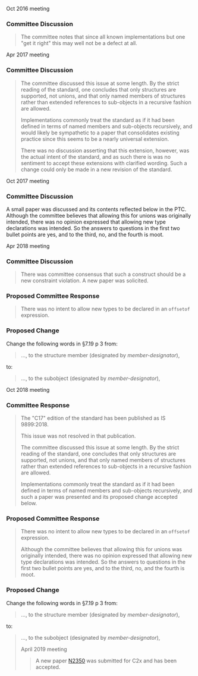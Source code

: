 Oct 2016 meeting

### Committee Discussion

> The committee notes that since all known implementations but one "get it right"
> this may well not be a defect at all.

Apr 2017 meeting

### Committee Discussion

> The committee discussed this issue at some length. By the strict reading of the
> standard, one concludes that only structures are supported, not unions, and that
> only named members of structures rather than extended references to sub-objects
> in a recursive fashion are allowed.
> 
> Implementations commonly treat the standard as if it had been defined in terms
> of named members and sub-objects recursively, and would likely be sympathetic to
> a paper that consolidates existing practice since this seems to be a nearly
> universal extension.
> 
> There was no discussion asserting that this extension, however, was the actual
> intent of the standard, and as such there is was no sentiment to accept these
> extensions with clarified wording. Such a change could only be made in a new
> revision of the standard.

Oct 2017 meeting

### Committee Discussion

A small paper was discussed and its contents reflected below in the PTC.
Although the committee believes that allowing this for unions was originally
intended, there was no opinion expressed that allowing new type declarations was
intended. So the answers to questions in the first two bullet points are yes,
and to the third, no, and the fourth is moot.

Apr 2018 meeting

### Committee Discussion

> There was committee consensus that such a construct should be a new constraint
> violation. A new paper was solicited.

### Proposed Committee Response

> There was no intent to allow new types to be declared in an `offsetof`
> expression.

### Proposed Change

Change the following words in §7.19 p 3 from:

> ..., to the structure member (designated by *member-designator*),

to:

> ..., to the subobject (designated by *member-designator*),

Oct 2018 meeting

### Committee Response

> The "C17" edition of the standard has been published as IS 9899:2018.
> 
> This issue was not resolved in that publication.
> 
> The committee discussed this issue at some length. By the strict reading of the
> standard, one concludes that only structures are supported, not unions, and that
> only named members of structures rather than extended references to sub-objects
> in a recursive fashion are allowed.
> 
> Implementations commonly treat the standard as if it had been defined in terms
> of named members and sub-objects recursively, and such a paper was presented and
> its proposed change accepted below.

### Proposed Committee Response

> There was no intent to allow new types to be declared in an `offsetof`
> expression.
> 
> Although the committee believes that allowing this for unions was originally
> intended, there was no opinion expressed that allowing new type declarations was
> intended. So the answers to questions in the first two bullet points are yes,
> and to the third, no, and the fourth is moot.

### Proposed Change

Change the following words in §7.19 p 3 from:

> ..., to the structure member (designated by *member-designator*),

to:

> ..., to the subobject (designated by *member-designator*),
> 
> April 2019 meeting
> 
> > A new paper [N2350](https://www.open-std.org/jtc1/sc22/wg14/www/docs/n2350.htm)
> > was submitted for C2x and has been accepted.
